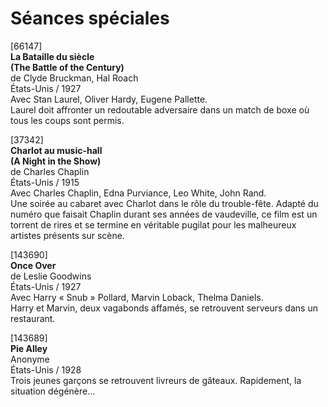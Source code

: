 # Séances spéciales

[66147]  
**La Bataille du siècle**  
**(The Battle of the Century)**  
de Clyde Bruckman, Hal Roach  
États-Unis / 1927  
Avec Stan Laurel, Oliver Hardy, Eugene Pallette.  
Laurel doit affronter un redoutable adversaire dans un match de boxe où tous les coups sont permis.

[37342]  
**Charlot au music-hall**  
**(A Night in the Show)**  
de Charles Chaplin  
États-Unis / 1915  
Avec Charles Chaplin, Edna Purviance, Leo White, John Rand.  
Une soirée au cabaret avec Charlot dans le rôle du trouble-fête. Adapté du numéro que faisait Chaplin durant ses années de vaudeville, ce film est un torrent de rires et se termine en véritable pugilat pour les malheureux artistes présents sur scène.

[143690]  
**Once Over**  
de Leslie Goodwins  
États-Unis / 1927  
Avec Harry « Snub » Pollard, Marvin Loback, Thelma Daniels.  
Harry et Marvin, deux vagabonds affamés, se retrouvent serveurs dans un restaurant.

[143689]  
**Pie Alley**  
Anonyme  
États-Unis / 1928  
Trois jeunes garçons se retrouvent livreurs de gâteaux. Rapidement, la situation dégénère...
